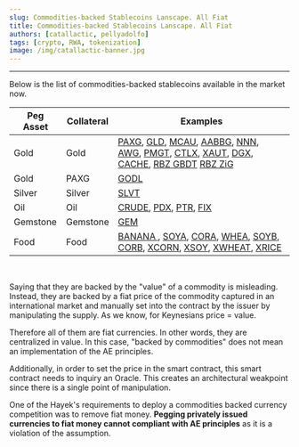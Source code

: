 ```yaml
---
slug: Commodities-backed Stablecoins Lanscape. All Fiat
title: Commodities-backed Stablecoins Lanscape. All Fiat
authors: [catallactic, pellyadolfo]
tags: [crypto, RWA, tokenization]
image: /img/catallactic-banner.jpg
---
```

---

Below is the list of commodities-backed stablecoins available in the market now.

<!-- truncate -->

<table class="table w-auto mx-auto fs-6">
	<thead class="thead-dark">
		<tr>
			<th scope="col">Peg Asset</th>
			<th scope="col">Collateral</th>
			<th scope="col">Examples</th>
		</tr>
	</thead>
	<tbody>
		<tr>
			<td>Gold</td>
			<td>Gold</td>
			<td>
				<a href="https://paxos.com/paxgold/" target="_blank"> PAXG</a>, 
				<a href="https://www.goldario.com/" target="_blank"> GLD</a>, 
				<a href="https://meld.gold/" target="_blank"> MCAU</a>, 
				<a href="https://aabbgoldtoken.com/aabbg/" target="_blank"> AABBG</a>, 
				<a href="https://novemgold.com/en/tokens/nnn.html" target="_blank"> NNN</a>,<br/>
				<a href="https://www.agagoldy.com/" target="_blank"> AWG</a>, 
				<a href="https://pmgt.io/" target="_blank"> PMGT</a>, 
				<a href="https://cashtelex.com/" target="_blank"> CTLX</a>, 
				<a href="https://gold.tether.to/" target="_blank"> XAUT</a>, 
				<a href="https://digix.global/dgx" target="_blank"> DGX</a>, 
				<a href="https://cache.gold/" target="_blank"> CACHE</a>,
				<a href="https://www.rbz.co.zw/documents/Gold-backed_Digital_Token/August/RBZ_Gold-backed_Digital_Tokens_Issue_12_Results_03_August_2023.pdf" target="_blank"> RBZ GBDT</a>
				<a href="https://beincrypto.com/zimbabwe-gold-digital-token-zig/" target="_blank"> RBZ ZiG</a>
			</td>
		</tr>
		<tr>
			<td>Gold</td>
			<td>PAXG</td>
			<td>
				<a href="https://godl.gold" target="_blank">GODL</a>
			</td>
		</tr>
		<tr>
			<td>Silver</td>
			<td>Silver</td>
			<td>
				<a href="" target="_blank">SLVT</a>
			</td>
		</tr>
		<tr>
			<td>Oil</td>
			<td>Oil</td>
			<td>
				<a href="http://crudeoil.finance/" target="_blank"> CRUDE</a>, 
				<a href="https://pdxcoin.io/" target="_blank"> PDX</a>, 
				<a href="https://www.petro.gob.ve/en/" target="_blank"> PTR</a>,
				<a href="https://finamatrix.net/fix/" target="_blank"> FIX</a>
			</td>
		</tr>
		<tr>
			<td>Gemstone</td>
			<td>Gemstone</td>
			<td>
				<a href="https://www.habsburgfinearts.com/en/faq/" target="_blank">GEM</a>
			</td>
		</tr>
		<tr>
			<td>Food</td>
			<td>Food</td>
			<td>
				<a href="https://www.cyberkongz.com/" target="_blank"> BANANA </a>, 
				<a href="https://agrotoken.com/" target="_blank"> SOYA</a>, 
				<a href="https://agrotoken.com/" target="_blank"> CORA</a>, 
				<a href="https://agrotoken.com/" target="_blank"> WHEA</a>, 
				<a href="https://agrotoken.com/" target="_blank"> SOYB</a>, 
				<a href="https://agrotoken.com/" target="_blank"> CORB</a>, 
				<a href="https://testnet.landx.fi/" target="_blank"> XCORN</a>, 
				<a href="https://testnet.landx.fi/" target="_blank"> XSOY</a>, 
				<a href="https://testnet.landx.fi/" target="_blank"> XWHEAT</a>, 
				<a href="https://testnet.landx.fi/" target="_blank"> XRICE</a> 
			</td>
		</tr>
	</tbody>
</table>
<br/>

Saying that they are backed by the "value" of a commodity is misleading. Instead, they are backed by a fiat price of the commodity captured in an international market and manually set into the contract by the issuer by manipulating the supply. As we know, for Keynesians price = value.

Therefore all of them are fiat currencies. In other words, they are centralized in value. In this case, "backed by commodities" does not mean an implementation of the AE principles.

Additionally, in order to set the price in the smart contract, this smart contract needs to inquiry an Oracle. This creates an architectural weakpoint since there is a single point of manipulation.

One of the Hayek's requirements to deploy a commodities backed currency competition was to remove fiat money. <b>Pegging privately issued currencies to fiat money cannot compliant with AE principles</b> as it is a violation of the assumption.
<br/>